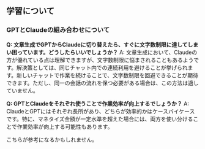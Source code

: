 ## 学習について
### GPTとClaudeの組み合わせについて

**Q: 文章生成でGPTからClaudeに切り替えたら、すぐに文字数制限に達してしまい困っています。どうしたらいいでしょうか？**
A: 文章生成において、Claudeの方が優れている点は理解できますが、文字数制限に悩まされることもあるようです。解決策としては、同じチャット内での連続利用を避けることが挙げられます。新しいチャットで作業を続けることで、文字数制限を回避できることが期待できます。ただし、同一の会話の流れを保つ必要がある場合は、この方法は適していません。

**Q: GPTとClaudeをそれぞれ使うことで作業効率が向上するでしょうか？**
A: ClaudeとGPTにはそれぞれ長所があり、どちらが効率的かはケースバイケースです。特に、マネタイズ金額が一定水準を超えた場合には、両方を使い分けることで作業効率が向上する可能性もあります。

こちらが参考になるかもしれません。
